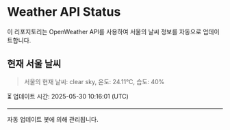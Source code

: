 
# Weather API Status

이 리포지토리는 OpenWeather API를 사용하여 서울의 날씨 정보를 자동으로 업데이트합니다.

## 현재 서울 날씨
> 서울의 현재 날씨: clear sky, 온도: 24.11°C, 습도: 40%

⏳ 업데이트 시간: 2025-05-30 10:16:01 (UTC)

---
자동 업데이트 봇에 의해 관리됩니다.
